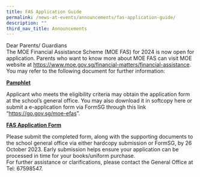 ```yaml
---
title: FAS Application Guide
permalink: /news-at-events/announcements/fas-application-guide/
description: ""
third_nav_title: Announcements
---
```

<p>Dear Parents/ Guardians<br>The MOE Financial Assistance Scheme (MOE FAS) for 2024 is now open for application. Parents who want to know more about MOE FAS can visit MOE website at&nbsp;<a href="https://www.moe.gov.sg/financial-matters/financial-assistance" target="_blank" rel="noopener">https://www.moe.gov.sg/financial-matters/financial-assistance</a>. You may refer to the following document for further information:</p>

<p><strong><a href="/files/MOE_FAS_Pamphlet_2022.pdf" target="_blank" rel="noopener noreferrer" data-icon="" data-fallback="Find out more">Pamphlet</a></strong></p>
<p>Applicant who meets the eligibility criteria may obtain the application form at the school’s general office. You may also download it in softcopy here or submit a e-application form via FormSG through this link “<a href="https://go.gov.sg/moe-efas" target="_blank" rel="noopener">https://go.gov.sg/moe-efas</a>”.&nbsp;</p>


<p><strong><a href="/files/MOE%20FAS%20Application%20Form%20Sep%2021.pdf" target="_blank" rel="noopener noreferrer" data-icon="" data-fallback="Find out more">FAS Application Form</a></strong></p>
<p>Please submit the completed form, along with the supporting documents to the school general office via either hardcopy submission or FormSG, by 26 October 2023. Early submission helps ensure your application can be processed in time for your books/uniform purchase.<br>For further assistance or clarifications, please contact the General Office at Tel: 67598547.</p>